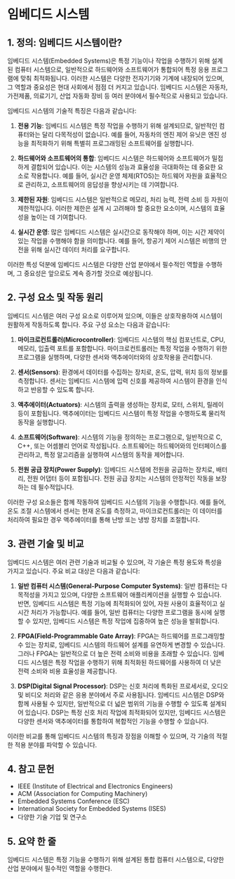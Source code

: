 # 임베디드 시스템

## 1. 정의: 임베디드 시스템이란?
임베디드 시스템(Embedded Systems)은 특정 기능이나 작업을 수행하기 위해 설계된 컴퓨터 시스템으로, 일반적으로 하드웨어와 소프트웨어가 통합되어 특정 응용 프로그램에 맞춰 최적화됩니다. 이러한 시스템은 다양한 전자기기와 기계에 내장되어 있으며, 그 역할과 중요성은 현대 사회에서 점점 더 커지고 있습니다. 임베디드 시스템은 자동차, 가전제품, 의료기기, 산업 자동화 장비 등 여러 분야에서 필수적으로 사용되고 있습니다.

임베디드 시스템의 기술적 특징은 다음과 같습니다:

1. **전용 기능**: 임베디드 시스템은 특정 작업을 수행하기 위해 설계되므로, 일반적인 컴퓨터와는 달리 다목적성이 없습니다. 예를 들어, 자동차의 엔진 제어 유닛은 엔진 성능을 최적화하기 위해 특별히 프로그래밍된 소프트웨어를 실행합니다.

2. **하드웨어와 소프트웨어의 통합**: 임베디드 시스템은 하드웨어와 소프트웨어가 밀접하게 결합되어 있습니다. 이는 시스템의 성능과 효율성을 극대화하는 데 중요한 요소로 작용합니다. 예를 들어, 실시간 운영 체제(RTOS)는 하드웨어 자원을 효율적으로 관리하고, 소프트웨어의 응답성을 향상시키는 데 기여합니다.

3. **제한된 자원**: 임베디드 시스템은 일반적으로 메모리, 처리 능력, 전력 소비 등 자원이 제한적입니다. 이러한 제한은 설계 시 고려해야 할 중요한 요소이며, 시스템의 효율성을 높이는 데 기여합니다.

4. **실시간 운영**: 많은 임베디드 시스템은 실시간으로 동작해야 하며, 이는 시간 제약이 있는 작업을 수행해야 함을 의미합니다. 예를 들어, 항공기 제어 시스템은 비행의 안전을 위해 실시간 데이터 처리를 요구합니다.

이러한 특성 덕분에 임베디드 시스템은 다양한 산업 분야에서 필수적인 역할을 수행하며, 그 중요성은 앞으로도 계속 증가할 것으로 예상됩니다.

## 2. 구성 요소 및 작동 원리
임베디드 시스템은 여러 구성 요소로 이루어져 있으며, 이들은 상호작용하여 시스템이 원활하게 작동하도록 합니다. 주요 구성 요소는 다음과 같습니다:

1. **마이크로컨트롤러(Microcontroller)**: 임베디드 시스템의 핵심 컴포넌트로, CPU, 메모리, 입출력 포트를 포함합니다. 마이크로컨트롤러는 특정 작업을 수행하기 위한 프로그램을 실행하며, 다양한 센서와 액추에이터와의 상호작용을 관리합니다.

2. **센서(Sensors)**: 환경에서 데이터를 수집하는 장치로, 온도, 압력, 위치 등의 정보를 측정합니다. 센서는 임베디드 시스템에 입력 신호를 제공하여 시스템이 환경을 인식하고 반응할 수 있도록 합니다.

3. **액추에이터(Actuators)**: 시스템의 출력을 생성하는 장치로, 모터, 스위치, 릴레이 등이 포함됩니다. 액추에이터는 임베디드 시스템이 특정 작업을 수행하도록 물리적 동작을 실행합니다.

4. **소프트웨어(Software)**: 시스템의 기능을 정의하는 프로그램으로, 일반적으로 C, C++, 또는 어셈블리 언어로 작성됩니다. 소프트웨어는 하드웨어와의 인터페이스를 관리하고, 특정 알고리즘을 실행하여 시스템의 동작을 제어합니다.

5. **전원 공급 장치(Power Supply)**: 임베디드 시스템에 전원을 공급하는 장치로, 배터리, 전원 어댑터 등이 포함됩니다. 전원 공급 장치는 시스템의 안정적인 작동을 보장하는 데 필수적입니다.

이러한 구성 요소들은 함께 작동하여 임베디드 시스템의 기능을 수행합니다. 예를 들어, 온도 조절 시스템에서 센서는 현재 온도를 측정하고, 마이크로컨트롤러는 이 데이터를 처리하여 필요한 경우 액추에이터를 통해 난방 또는 냉방 장치를 조절합니다.

## 3. 관련 기술 및 비교
임베디드 시스템은 여러 관련 기술과 비교될 수 있으며, 각 기술은 특정 용도와 특성을 가지고 있습니다. 주요 비교 대상은 다음과 같습니다:

1. **일반 컴퓨터 시스템(General-Purpose Computer Systems)**: 일반 컴퓨터는 다목적성을 가지고 있으며, 다양한 소프트웨어 애플리케이션을 실행할 수 있습니다. 반면, 임베디드 시스템은 특정 기능에 최적화되어 있어, 자원 사용이 효율적이고 실시간 처리가 가능합니다. 예를 들어, 일반 컴퓨터는 다양한 프로그램을 동시에 실행할 수 있지만, 임베디드 시스템은 특정 작업에 집중하여 높은 성능을 발휘합니다.

2. **FPGA(Field-Programmable Gate Array)**: FPGA는 하드웨어를 프로그래밍할 수 있는 장치로, 임베디드 시스템의 하드웨어 설계를 유연하게 변경할 수 있습니다. 그러나 FPGA는 일반적으로 더 높은 전력 소비와 비용을 초래할 수 있습니다. 임베디드 시스템은 특정 작업을 수행하기 위해 최적화된 하드웨어를 사용하여 더 낮은 전력 소비와 비용 효율성을 제공합니다.

3. **DSP(Digital Signal Processor)**: DSP는 신호 처리에 특화된 프로세서로, 오디오 및 비디오 처리와 같은 응용 분야에서 주로 사용됩니다. 임베디드 시스템은 DSP와 함께 사용될 수 있지만, 일반적으로 더 넓은 범위의 기능을 수행할 수 있도록 설계되어 있습니다. DSP는 특정 신호 처리 작업에 최적화되어 있지만, 임베디드 시스템은 다양한 센서와 액추에이터를 통합하여 복합적인 기능을 수행할 수 있습니다.

이러한 비교를 통해 임베디드 시스템의 특징과 장점을 이해할 수 있으며, 각 기술의 적절한 적용 분야를 파악할 수 있습니다.

## 4. 참고 문헌
- IEEE (Institute of Electrical and Electronics Engineers)
- ACM (Association for Computing Machinery)
- Embedded Systems Conference (ESC)
- International Society for Embedded Systems (ISES)
- 다양한 기술 기업 및 연구소

## 5. 요약 한 줄
임베디드 시스템은 특정 기능을 수행하기 위해 설계된 통합 컴퓨터 시스템으로, 다양한 산업 분야에서 필수적인 역할을 수행한다.